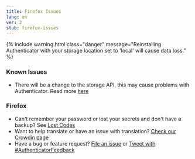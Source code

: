 ```yaml
---
title: Firefox Issues
lang: en
ver: 2
stub: firefox-issues
---
```


{% include warning.html class="danger" message="Reinstalling Authenticator with your storage location set to 'local' will cause data loss." %}

### Known Issues

- There will be a change to the storage API, this may cause problems with Authenticator. Read more [here](https://blog.mozilla.org/addons/2018/08/03/new-backend-for-storage-local-api/)

### Firefox

- Can't remember your password or lost your secrets and don't have a backup? See [Lost Codes](lost-codes)
- Want to help translate or have an issue with translation? [Check our Crowdin page](https://crowdin.com/project/authenticator-firefox)
- Have a bug or feature request? [File an issue](https://github.com/Authenticator-Extension/Authenticator/issues/new/choose) or [Tweet with #AuthenticatorFeedback](https://twitter.com/intent/tweet?hashtags=AuthenticatorFeedback)
